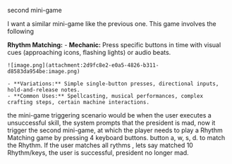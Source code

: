 second mini-game

I want a similar mini-game like the previous one. This game involves the following

**Rhythm Matching:**
    - **Mechanic:** Press specific buttons in time with visual cues (approaching icons, flashing lights) or audio beats.
    
    ![image.png](attachment:2d9fc8e2-e0a5-4826-b311-d8583da954be:image.png)
    
    - **Variations:** Simple single-button presses, directional inputs, hold-and-release notes.
    - **Common Uses:** Spellcasting, musical performances, complex crafting steps, certain machine interactions.

the mini-game triggering scenario would be when the user executes a unsuccessful skill, the system prompts that the president is mad, now it trigger the second mini-game, at which the 
player needs to play a Rhythm Matching game by pressing 4 keyboard buttons. button a, w, s, d. to match the Rhythm. If the user matches all rythms
, lets say matched 10 Rhythm/keys, the user is successful, president no longer mad. 


